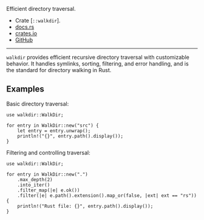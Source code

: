Efficient directory traversal.

- Crate [`::walkdir`].
- [docs.rs](https://docs.rs/walkdir)
- [crates.io](https://crates.io/crates/walkdir)
- [GitHub](https://github.com/BurntSushi/walkdir)

---

`walkdir` provides efficient recursive directory traversal with customizable behavior.
It handles symlinks, sorting, filtering, and error handling,
and is the standard for directory walking in Rust.

## Examples

Basic directory traversal:

```
use walkdir::WalkDir;

for entry in WalkDir::new("src") {
    let entry = entry.unwrap();
    println!("{}", entry.path().display());
}
```

Filtering and controlling traversal:

```
use walkdir::WalkDir;

for entry in WalkDir::new(".")
    .max_depth(2)
    .into_iter()
    .filter_map(|e| e.ok())
    .filter(|e| e.path().extension().map_or(false, |ext| ext == "rs"))
{
    println!("Rust file: {}", entry.path().display());
}
```

[`WalkDir`]: crate::walkdir::WalkDir
[`new`]: crate::walkdir::WalkDir::new
[`max_depth`]: crate::walkdir::WalkDir::max_depth